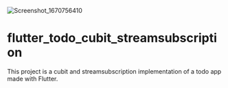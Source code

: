 ![Screenshot_1670756410](https://user-images.githubusercontent.com/76113072/206899919-ba4710f3-2925-4e85-9a52-88497863e2e4.png)

# flutter_todo_cubit_streamsubscription

This project is a cubit and streamsubscription implementation of a todo app made with Flutter.
